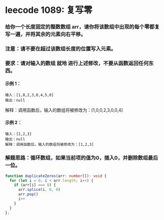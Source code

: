 # leecode 1089: 复写零

### 给你一个长度固定的整数数组 arr，请你将该数组中出现的每个零都复写一遍，并将其余的元素向右平移。

### 注意：请不要在超过该数组长度的位置写入元素。

### 要求：请对输入的数组 就地 进行上述修改，不要从函数返回任何东西。

#### 示例 1：
```
输入：[1,0,2,3,0,4,5,0]
输出：null
```
解释：调用函数后，输入的数组将被修改为：[1,0,0,2,3,0,0,4]
#### 示例 2：
```
输入：[1,2,3]
输出：null
解释：调用函数后，输入的数组将被修改为：[1,2,3]
```

### 解题思路：循环数组，如果当前项的值为0，插入0，并删除数组最后一位。
```ts
function duplicateZeros(arr: number[]): void {
  for (let i = 0; i < arr.length; i++) {
    if (arr[i] === 0) {
      arr.splice(i, 0, 0)
      arr.pop()
      i++
    }
  }
};
```